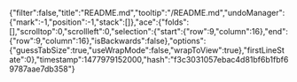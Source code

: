 {"filter":false,"title":"README.md","tooltip":"/README.md","undoManager":{"mark":-1,"position":-1,"stack":[]},"ace":{"folds":[],"scrolltop":0,"scrollleft":0,"selection":{"start":{"row":9,"column":16},"end":{"row":9,"column":16},"isBackwards":false},"options":{"guessTabSize":true,"useWrapMode":false,"wrapToView":true},"firstLineState":0},"timestamp":1477979152000,"hash":"f3c3031057ebac4d81bf6b1fbf69787aae7db358"}
